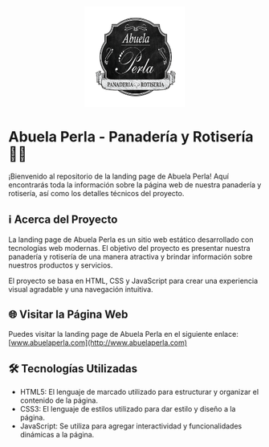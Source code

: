 <div align="center">
  <img src="img/logo.png" alt="Logo de Abuela Perla" width="200" height="200">
</div>

# Abuela Perla - Panadería y Rotisería 🥖🍕

¡Bienvenido al repositorio de la landing page de Abuela Perla! Aquí encontrarás toda la información sobre la página web de nuestra panadería y rotisería, así como los detalles técnicos del proyecto.

## ℹ️ Acerca del Proyecto

La landing page de Abuela Perla es un sitio web estático desarrollado con tecnologías web modernas. El objetivo del proyecto es presentar nuestra panadería y rotisería de una manera atractiva y brindar información sobre nuestros productos y servicios.

El proyecto se basa en HTML, CSS y JavaScript para crear una experiencia visual agradable y una navegación intuitiva.

## 🌐 Visitar la Página Web

Puedes visitar la landing page de Abuela Perla en el siguiente enlace: [www.abuelaperla.com](http://www.abuelaperla.com)

## 🛠️ Tecnologías Utilizadas

- HTML5: El lenguaje de marcado utilizado para estructurar y organizar el contenido de la página.
- CSS3: El lenguaje de estilos utilizado para dar estilo y diseño a la página.
- JavaScript: Se utiliza para agregar interactividad y funcionalidades dinámicas a la página.
